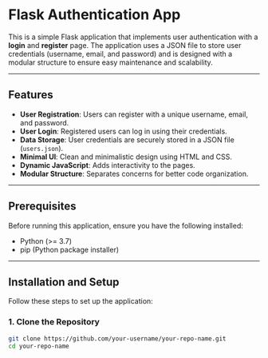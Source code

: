 # Flask Authentication App

This is a simple Flask application that implements user authentication with a **login** and **register** page. The application uses a JSON file to store user credentials (username, email, and password) and is designed with a modular structure to ensure easy maintenance and scalability.

---

## Features

- **User Registration**: Users can register with a unique username, email, and password.
- **User Login**: Registered users can log in using their credentials.
- **Data Storage**: User credentials are securely stored in a JSON file (`users.json`).
- **Minimal UI**: Clean and minimalistic design using HTML and CSS.
- **Dynamic JavaScript**: Adds interactivity to the pages.
- **Modular Structure**: Separates concerns for better code organization.

---

## Prerequisites

Before running this application, ensure you have the following installed:

- Python (>= 3.7)
- pip (Python package installer)

---

## Installation and Setup

Follow these steps to set up the application:

### 1. Clone the Repository
```bash
git clone https://github.com/your-username/your-repo-name.git
cd your-repo-name
